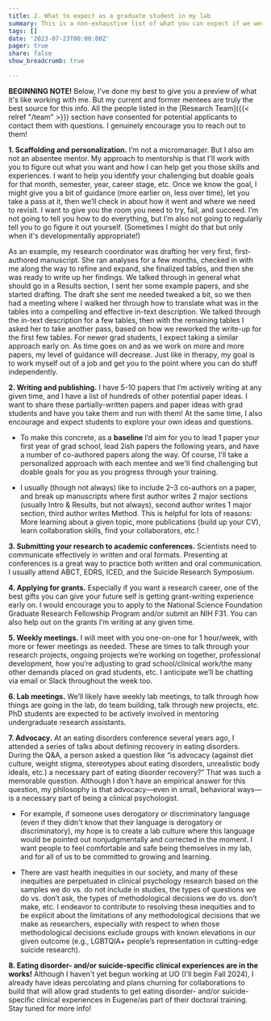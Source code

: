 ```yaml
---
title: 2. What to expect as a graduate student in my lab
summary: This is a non-exhaustive list of what you can expect if we were to work together.
tags: []
date: '2023-07-23T00:00:00Z'
pager: true
share: false
show_breadcrumb: true

---
```

**BEGINNING NOTE!** Below, I've done my best to give you a preview of what it's like working with me. But my current and former mentees are truly the best source for this info. All the people listed in the [Research Team]({{< relref "/team" >}}) section have consented for potential applicants to contact them with questions. I genuinely encourage you to reach out to them!


**1. Scaffolding and personalization.** I’m not a micromanager. But I also am not an absentee mentor. My approach to mentorship is that I'll work with you to figure out what you want and how I can help get you those skills and experiences. I want to help you identify your challenging but doable goals for that month, semester, year, career stage, etc. Once we know the goal, I might give you a bit of guidance (more earlier on, less over time), let you take a pass at it, then we’ll check in about how it went and where we need to revisit. I want to give you the room you need to try, fail, and succeed. I’m not going to tell you how to do everything, but I’m also not going to regularly tell you to go figure it out yourself. (Sometimes I might do that but only when it's developmentally appropriate!) 

As an example, my research coordinator was drafting her very first, first-authored manuscript. She ran analyses for a few months, checked in with me along the way to refine and expand, she finalized tables, and then she was ready to write up her findings. We talked through in general what should go in a Results section, I sent her some example papers, and she started drafting. The draft she sent me needed tweaked a bit, so we then had a meeting where I walked her through how to translate what was in the tables into a compelling and effective in-text description. We talked through the in-text description for a few tables, then with the remaining tables I asked her to take another pass, based on how we reworked the write-up for the first few tables. For newer grad students, I expect taking a similar approach early on. As time goes on and as we work on more and more papers, my level of guidance will decrease. Just like in therapy, my goal is to work myself out of a job and get you to the point where you can do stuff independently. 

**2. Writing and publishing.** I have 5-10 papers that I’m actively writing at any given time, and I have a list of hundreds of other potential paper ideas. I want to share these partially-written papers and paper ideas with grad students and have you take them and run with them! At the same time, I also encourage and expect students to explore your own ideas and questions. 

- To make this concrete, as a **baseline** I’d aim for you to lead 1 paper your first year of grad school, lead 2ish papers the following years, and have a number of co-authored papers along the way. Of course, I'll take a personalized approach with each mentee and we'll find challenging but doable goals for you as you progress through your training.

- I usually (though not always) like to include 2–3 co-authors on a paper, and break up manuscripts where first author writes 2 major sections (usually Intro & Results, but not always), second author writes 1 major section, third author writes Method. This is helpful for lots of reasons: More learning about a given topic, more publications (build up your CV), learn collaboration skills, find your collaborators, etc.!

**3. Submitting your research to academic conferences.** Scientists need to communicate effectively in written and oral formats. Presenting at conferences is a great way to practice both written and oral communication. I usually attend ABCT, EDRS, ICED, and the Suicide Research Symposium. 

**4. Applying for grants.** Especially if you want a research career, one of the best gifts you can give your future self is getting grant-writing experience early on. I would encourage you to apply to the National Science Foundation Graduate Research Fellowship Program and/or submit an NIH F31. You can also help out on the grants I’m writing at any given time. 

**5. Weekly meetings.** I will meet with you one-on-one for 1 hour/week, with more or fewer meetings as needed. These are times to talk through your research projects, ongoing projects we’re working on together, professional development, how you’re adjusting to grad school/clinical work/the many other demands placed on grad students, etc. I anticipate we’ll be chatting via email or Slack throughout the week too. 

**6. Lab meetings.** We’ll likely have weekly lab meetings, to talk through how things are going in the lab, do team building, talk through new projects, etc. PhD students are expected to be actively involved in mentoring undergraduate research assistants.

**7. Advocacy.** At an eating disorders conference several years ago, I attended a series of talks about defining recovery in eating disorders. During the Q&A, a person asked a question like “is advocacy (against diet culture, weight stigma, stereotypes about eating disorders, unrealistic body ideals, etc.) a necessary part of eating disorder recovery?” That was such a memorable question. Although I don’t have an empirical answer for this question, my philosophy is that advocacy—even in small, behavioral ways—is a necessary part of being a clinical psychologist.

- For example, if someone uses derogatory or discriminatory language (even if they didn't know that their language is derogatory or discriminatory), my hope is to create a lab culture where this language would be pointed out nonjudgmentally and corrected in the moment. I want people to feel comfortable and safe being themselves in my lab, and for all of us to be committed to growing and learning.

- There are vast health inequities in our society, and many of these inequities are perpetuated in clinical psychology research based on the samples we do vs. do not include in studies, the types of questions we do vs. don’t ask, the types of methodological decisions we do vs. don’t make, etc. I endeavor to contribute to resolving these inequities and to be explicit about the limitations of any methodological decisions that we make as researchers, especially with respect to when those methodological decisions exclude groups with known elevations in our given outcome (e.g., LGBTQIA+ people’s representation in cutting-edge suicide research). 

**8. Eating disorder- and/or suicide-specific clinical experiences are in the works!** Although I haven't yet begun working at UO (I'll begin Fall 2024), I already have ideas percolating and plans churning for collaborations to build that will allow grad students to get eating disorder- and/or suicide-specific clinical experiences in Eugene/as part of their doctoral training. Stay tuned for more info!